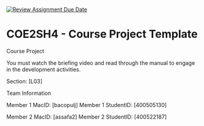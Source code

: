 [![Review Assignment Due Date](https://classroom.github.com/assets/deadline-readme-button-22041afd0340ce965d47ae6ef1cefeee28c7c493a6346c4f15d667ab976d596c.svg)](https://classroom.github.com/a/mLqiHWLE)
# COE2SH4 - Course Project Template
Course Project

You must watch the briefing video and read through the manual to engage in the development activities.


Section: [L03]

Team Information

Member 1 MacID: [bacopulj]
Member 1 StudentID: [400505130]

Member 2 MacID: [assafa2]
Member 2 StudentID: [400522187]

